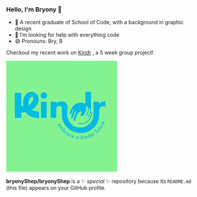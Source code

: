 ### Hello, I'm Bryony 👋
- 🌱 A recent graduate of School of Code, with a background in graphic design
- 🤔 I’m looking for help with everything code
- 😄 Pronouns: Bry, B

Checkout my recent work on [Kindr](https://github.com/bryonyShep/kindr)
, a 5 week group project!


 <img src="Kindranimation.gif" alt="Alt Text" height="300">




**bryonyShep/bryonyShep** is a ✨ _special_ ✨ repository because its `README.md` (this file) appears on your GitHub profile.
